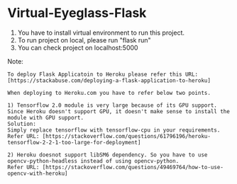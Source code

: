 # Virtual-Eyeglass-Flask

1. You have to install virtual environment to run this project.
2. To run project on local, please run "flask run"
3. You can check project on localhost:5000

Note:
```
To deploy Flask Applicatoin to Heroku please refer this URL:
[https://stackabuse.com/deploying-a-flask-application-to-heroku]

When deploying to Heroku.com you have to refer below two points.

1) Tensorflow 2.0 module is very large because of its GPU support. Since Heroku doesn't support GPU, it doesn't make sense to install the module with GPU support.
Solution:
Simply replace tensorflow with tensorflow-cpu in your requirements.
Refer URL: [https://stackoverflow.com/questions/61796196/heroku-tensorflow-2-2-1-too-large-for-deployment]

2) Heroku doesnot support libSM6 dependency. So you have to use opencv-python-headless instead of using opencv-python.
Refer URL: [https://stackoverflow.com/questions/49469764/how-to-use-opencv-with-heroku]
```
